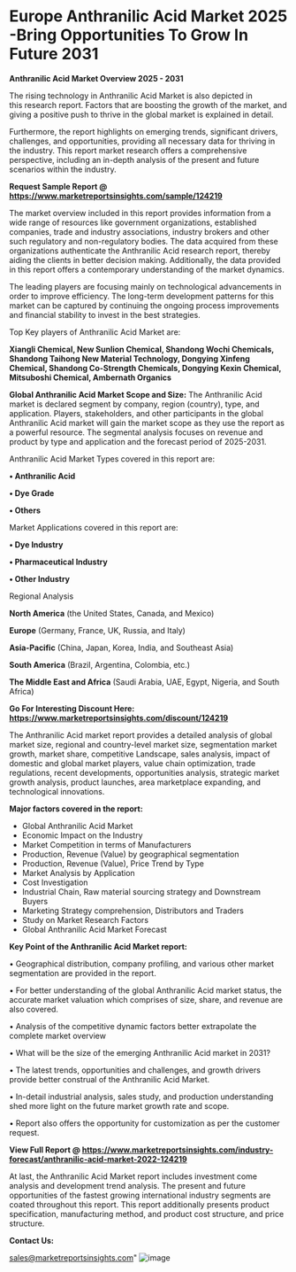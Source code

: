 # Europe Anthranilic Acid Market 2025 -Bring Opportunities To Grow In Future 2031

<Strong> Anthranilic Acid Market Overview 2025 - 2031</strong>

The rising technology in Anthranilic Acid Market is also depicted in this research report. Factors that are boosting the growth of the market, and giving a positive push to thrive in the global market is explained in detail.

Furthermore, the report highlights on emerging trends, significant drivers, challenges, and opportunities, providing all necessary data for thriving in the industry. This report market research offers a comprehensive perspective, including an in-depth analysis of the present and future scenarios within the industry.

<strong>Request Sample Report @ <a href=https://www.marketreportsinsights.com/sample/124219>https://www.marketreportsinsights.com/sample/124219</a></strong>

The market overview included in this report provides information from a wide range of resources like government organizations, established companies, trade and industry associations, industry brokers and other such regulatory and non-regulatory bodies. The data acquired from these organizations authenticate the Anthranilic Acid research report, thereby aiding the clients in better decision making. Additionally, the data provided in this report offers a contemporary understanding of the market dynamics.

The leading players are focusing mainly on technological advancements in order to improve efficiency. The long-term development patterns for this market can be captured by continuing the ongoing process improvements and financial stability to invest in the best strategies.

Top Key players of Anthranilic Acid Market are:

<strong>Xiangli Chemical, New Sunlion Chemical, Shandong Wochi Chemicals, Shandong Taihong New Material Technology, Dongying Xinfeng Chemical, Shandong Co-Strength Chemicals, Dongying Kexin Chemical, Mitsuboshi Chemical, Ambernath Organics</strong>

<strong><b>Global Anthranilic Acid Market Scope and Size:</b></strong>
The Anthranilic Acid market is declared segment by company, region (country), type, and application. Players, stakeholders, and other participants in the global Anthranilic Acid market will gain the market scope as they use the report as a powerful resource. The segmental analysis focuses on revenue and product by type and application and the forecast period of 2025-2031.

Anthranilic Acid Market Types covered in this report are:

<strong>• Anthranilic Acid

• Dye Grade

• Others</strong>

Market Applications covered in this report are:

<strong>• Dye Industry

• Pharmaceutical Industry

• Other Industry</strong> 

Regional Analysis

<strong>North America</strong> (the United States, Canada, and Mexico)

<strong>Europe</strong> (Germany, France, UK, Russia, and Italy)

<strong>Asia-Pacific</strong> (China, Japan, Korea, India, and Southeast Asia)

<strong>South America</strong> (Brazil, Argentina, Colombia, etc.)

<strong>The Middle East and Africa</strong> (Saudi Arabia, UAE, Egypt, Nigeria, and South Africa)

<strong>Go For Interesting Discount Here: <a href=https://www.marketreportsinsights.com/discount/124219>https://www.marketreportsinsights.com/discount/124219</a></strong>

The Anthranilic Acid market report provides a detailed analysis of global market size, regional and country-level market size, segmentation market growth, market share, competitive Landscape, sales analysis, impact of domestic and global market players, value chain optimization, trade regulations, recent developments, opportunities analysis, strategic market growth analysis, product launches, area marketplace expanding, and technological innovations.

<strong><b>Major factors covered in the report:</b></strong>
<ul>
  <li>Global Anthranilic Acid Market </li>
  <li>Economic Impact on the Industry</li>
  <li>Market Competition in terms of Manufacturers</li>
  <li>Production, Revenue (Value) by geographical segmentation</li>
  <li>Production, Revenue (Value), Price Trend by Type</li>
  <li>Market Analysis by Application</li>
  <li>Cost Investigation</li>
  <li>Industrial Chain, Raw material sourcing strategy and Downstream Buyers</li>
  <li>Marketing Strategy comprehension, Distributors and Traders</li>
  <li>Study on Market Research Factors</li>
  <li>Global Anthranilic Acid Market Forecast</li>
</ul>

<strong><b>Key Point of the Anthranilic Acid Market report:</b></strong>

• Geographical distribution, company profiling, and various other market segmentation are provided in the report.

• For better understanding of the global Anthranilic Acid market status, the accurate market valuation which comprises of size, share, and revenue are also covered.

• Analysis of the competitive dynamic factors better extrapolate the complete market overview

• What will be the size of the emerging Anthranilic Acid market in 2031?

• The latest trends, opportunities and challenges, and growth drivers provide better construal of the Anthranilic Acid Market.

• In-detail industrial analysis, sales study, and production understanding shed more light on the future market growth rate and scope.

• Report also offers the opportunity for customization as per the customer request.

<strong><b>View Full Report @ <a href=https://www.marketreportsinsights.com/industry-forecast/anthranilic-acid-market-2022-124219>https://www.marketreportsinsights.com/industry-forecast/anthranilic-acid-market-2022-124219</a></b></strong>


At last, the Anthranilic Acid Market report includes investment come analysis and development trend analysis. The present and future opportunities of the fastest growing international industry segments are coated throughout this report. This report additionally presents product specification, manufacturing method, and product cost structure, and price structure.

<strong>Contact Us:</strong>

sales@marketreportsinsights.com"
![image](https://github.com/user-attachments/assets/5c79b211-00f0-4249-820d-552bfdbdad89)
